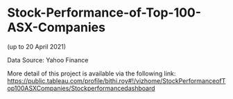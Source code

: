 # Stock-Performance-of-Top-100-ASX-Companies
(up to 20 April 2021)

Data Source:
Yahoo Finance

More detail of this project is available via the following link:
https://public.tableau.com/profile/bithi.roy#!/vizhome/StockPerformanceofTop100ASXCompanies/Stockperformancedashboard
